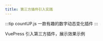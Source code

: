 ```yaml
---
title: 第三方插件引入实践
---
```


<!-- <div class="tip custom-block">
countUP.js 一款有趣的数字动态变化插件
</div> -->
:::tip
countUP.js 一款有趣的数字动态变化插件
:::

VuePress 引入第三方插件，展示效果示例